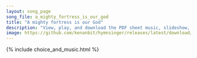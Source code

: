```yaml
---
layout: song_page
song_file: a_mighty_fortress_is_our_god
title: "A mighty fortress is our God"
description: "View, play, and download the PDF sheet music, slideshow, and audio. Lyrics: A mighty fortress is our God, a bulwark never failing. Our helper he amid the flood of mortal ills prevailing,  for still our ancient foe doth seek to... english christian 4part"
image: https://github.com/kenanbit/hymnsinger/releases/latest/download/a_mighty_fortress_is_our_god-trad.png
---
```


{% include choice_and_music.html %}